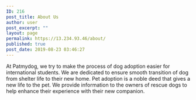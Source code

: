 ```yaml
---
ID: 216
post_title: About Us
author: user
post_excerpt: ""
layout: page
permalink: https://13.234.93.46/about/
published: true
post_date: 2019-08-23 03:46:27
---
```

<p>At Patmydog, we try to make the process of dog adoption easier for international students. We are dedicated to ensure smooth transition of dog from shelter life to their new home. Pet adoption is a noble deed that gives a new life to the pet. We provide information to the owners of rescue dogs to help enhance their experience with their new companion.</p>

<!-- wp:html /-->